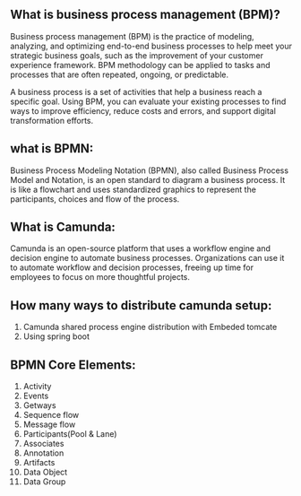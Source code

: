 ## What is business process management (BPM)?

Business process management (BPM) is the practice of modeling, analyzing, and optimizing end-to-end business processes to help meet your strategic business goals, such as the improvement of your customer experience framework. BPM methodology can be applied to tasks and processes that are often repeated, ongoing, or predictable.  

A business process is a set of activities that help a business reach a specific goal. Using BPM, you can evaluate your existing processes to find ways to improve efficiency, reduce costs and errors, and support digital transformation efforts.  

## what is BPMN:  

Business Process Modeling Notation (BPMN), also called Business Process Model and Notation, is an open standard to diagram a business process. It is like a flowchart and uses standardized graphics to represent the participants, choices and flow of the process.

## What is Camunda: 

Camunda is an open-source platform that uses a workflow engine and decision engine to automate business processes. Organizations can use it to automate workflow and decision processes, freeing up time for employees to focus on more thoughtful projects.

## How many ways to distribute camunda setup:

1. Camunda shared process engine distribution with Embeded tomcate
2. Using spring boot

## BPMN Core Elements:

1. Activity
2. Events
3. Getways
4. Sequence flow
5. Message flow
6. Participants(Pool & Lane)
7. Associates
8. Annotation
9. Artifacts
10. Data Object
11. Data Group
